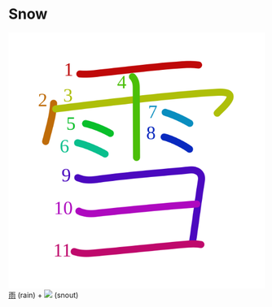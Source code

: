 # Snow
![96ea](Kanji/kanji-colorize/96ea.svg)
[雨](Kanji/kanji-dict/雨.md) (rain) + ![](http://www.kanjidamage.com/assets/radsmall/snout-479afa4dcfc6b6c187c4eaaa61ea5deff6e93f1a25dd6fd5ec370b18e968944f.jpg) (snout)